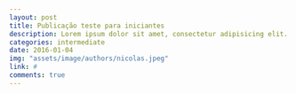 ```yaml
---
layout: post
title: Publicação teste para iniciantes
description: Lorem ipsum dolor sit amet, consectetur adipisicing elit. Eius inventore dicta aliquam ipsa aliquid dolores, quibusdam facilis ratione. Quam, excepturi.
categories: intermediate
date: 2016-01-04
img: "assets/image/authors/nicolas.jpeg"
link: #
comments: true
---
```

